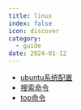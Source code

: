 ```yaml
---
title: linux
index: false
icon: discover
category:
  - guide
date: 2024-01-12
---
```



- [ubuntu系统配置](ubuntu系统配置.md)
- [搜索命令](搜索命令.md)
- [top命令](top命令.md)
